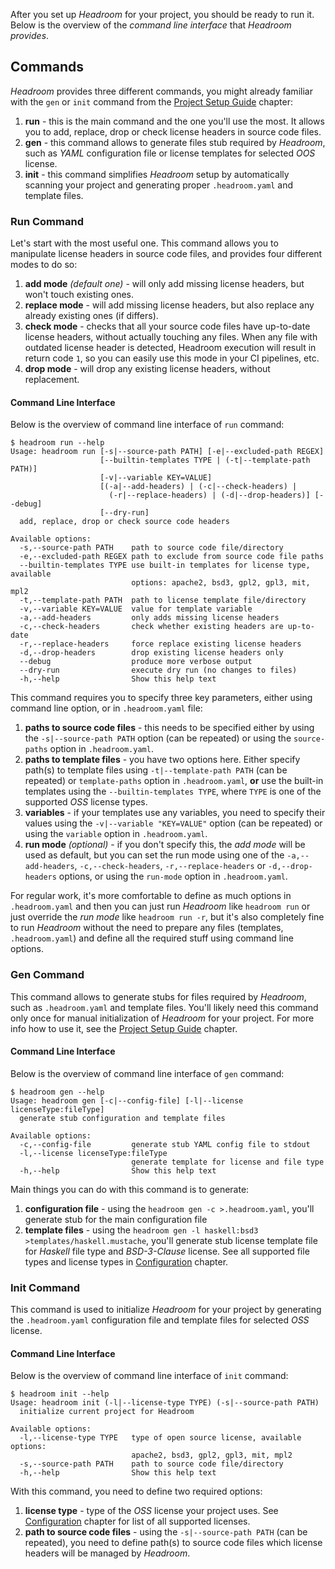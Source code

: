 After you set up _Headroom_ for your project, you should be ready to run it. Below is the overview of the _command line interface_ that _Headroom provides_.

## Commands
_Headroom_ provides three different commands, you might already familiar with the `gen` or `init` command from the [Project Setup Guide][rel:project-setup-guide] chapter:

1. __run__ - this is the main command and the one you'll use the most. It allows you to add, replace, drop or check license headers in source code files.
1. __gen__ - this command allows to generate files stub required by _Headroom_, such as _YAML_ configuration file or license templates for selected _OOS_ license.
1. __init__ - this command simplifies _Headroom_ setup by automatically scanning your project and generating proper `.headroom.yaml` and template files. 

### Run Command
Let's start with the most useful one. This command allows you to manipulate license headers in source code files, and provides four different modes to do so:

1. __add mode__ _(default one)_ - will only add missing license headers, but won't touch existing ones.
1. __replace mode__ - will add missing license headers, but also replace any already existing ones (if differs).
1. __check mode__ - checks that all your source code files have up-to-date license headers, without actually touching any files. When any file with outdated license header is detected, Headroom execution will result in return code `1`, so you can easily use this mode in your CI pipelines, etc. 
1. __drop mode__ - will drop any existing license headers, without replacement.

#### Command Line Interface
Below is the overview of command line interface of `run` command:

```
$ headroom run --help
Usage: headroom run [-s|--source-path PATH] [-e|--excluded-path REGEX] 
                    [--builtin-templates TYPE | (-t|--template-path PATH)] 
                    [-v|--variable KEY=VALUE] 
                    [(-a|--add-headers) | (-c|--check-headers) | 
                      (-r|--replace-headers) | (-d|--drop-headers)] [--debug] 
                    [--dry-run]
  add, replace, drop or check source code headers

Available options:
  -s,--source-path PATH    path to source code file/directory
  -e,--excluded-path REGEX path to exclude from source code file paths
  --builtin-templates TYPE use built-in templates for license type, available
                           options: apache2, bsd3, gpl2, gpl3, mit, mpl2
  -t,--template-path PATH  path to license template file/directory
  -v,--variable KEY=VALUE  value for template variable
  -a,--add-headers         only adds missing license headers
  -c,--check-headers       check whether existing headers are up-to-date
  -r,--replace-headers     force replace existing license headers
  -d,--drop-headers        drop existing license headers only
  --debug                  produce more verbose output
  --dry-run                execute dry run (no changes to files)
  -h,--help                Show this help text
```

This command requires you to specify three key parameters, either using command line option, or in `.headroom.yaml` file:

1. __paths to source code files__ - this needs to be specified either by using the `-s|--source-path PATH` option (can be repeated) or using the `source-paths` option in `.headroom.yaml`.
1. __paths to template files__ - you have two options here. Either specify path(s) to template files using `-t|--template-path PATH` (can be repeated) or `template-paths` option in `.headroom.yaml`, __or__ use the built-in templates using the `--builtin-templates TYPE`, where `TYPE` is one of the supported _OSS_ license types.
1. __variables__ - if your templates use any variables, you need to specify their values using the `-v|--variable "KEY=VALUE"` option (can be repeated) or using the `variable` option in `.headroom.yaml`.
1. __run mode__ _(optional)_ - if you don't specify this, the _add mode_ will be used as default, but you can set the run mode using one of the `-a,--add-headers`, `-c,--check-headers`, `-r,--replace-headers` or `-d,--drop-headers` options, or using the `run-mode` option in `.headroom.yaml`.

For regular work, it's more comfortable to define as much options in `.headroom.yaml` and then you can just run _Headroom_ like `headroom run` or just override the _run mode_ like `headroom run -r`, but it's also completely fine to run _Headroom_ without the need to prepare any files (templates, `.headroom.yaml`) and define all the required stuff using command line options.

### Gen Command
This command allows to generate stubs for files required by _Headroom_, such as `.headroom.yaml` and template files. You'll likely need this command only once for manual initialization of _Headroom_ for your project. For more info how to use it, see the [Project Setup Guide][rel:project-setup-guide] chapter.

#### Command Line Interface
Below is the overview of command line interface of `gen` command:

```
$ headroom gen --help
Usage: headroom gen [-c|--config-file] [-l|--license licenseType:fileType]
  generate stub configuration and template files

Available options:
  -c,--config-file         generate stub YAML config file to stdout
  -l,--license licenseType:fileType
                           generate template for license and file type
  -h,--help                Show this help text
```

Main things you can do with this command is to generate:

1. __configuration file__ - using the `headroom gen -c >.headroom.yaml`, you'll generate stub for the main configuration file
1. __template files__ - using the `headroom gen -l haskell:bsd3 >templates/haskell.mustache`, you'll generate stub license template file for _Haskell_ file type and _BSD-3-Clause_ license. See all supported file types and license types in [Configuration][rel:configuration] chapter.

### Init Command
This command is used to initialize _Headroom_ for your project by generating the `.headroom.yaml` configuration file and template files for selected _OSS_ license.

#### Command Line Interface
Below is the overview of command line interface of `init` command:

```
$ headroom init --help
Usage: headroom init (-l|--license-type TYPE) (-s|--source-path PATH)
  initialize current project for Headroom

Available options:
  -l,--license-type TYPE   type of open source license, available options:
                           apache2, bsd3, gpl2, gpl3, mit, mpl2
  -s,--source-path PATH    path to source code file/directory
  -h,--help                Show this help text
```

With this command, you need to define two required options:

1. __license type__ - type of the _OSS_ license your project uses. See [Configuration][rel:configuration] chapter for list of all supported licenses.
1. __path to source code files__ - using the `-s|--source-path PATH` (can be repeated), you need to define path(s) to source code files which license headers will be managed by _Headroom_.


[rel:configuration]: configuration.md
[rel:project-setup-guide]: project-setup-guide.md